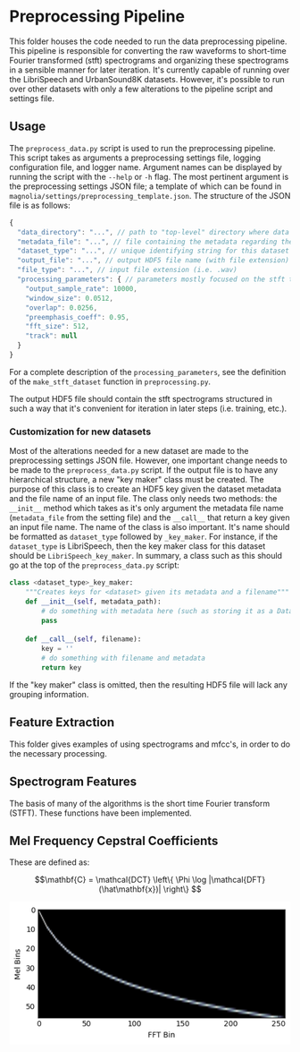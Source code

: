 # Preprocessing Pipeline

This folder houses the code needed to run the data preprocessing pipeline.
This pipeline is responsible for converting the raw waveforms to short-time
Fourier transformed (stft) spectrograms and organizing these spectrograms in a
sensible manner for later iteration.
It's currently capable of running over the LibriSpeech and UrbanSound8K
datasets.
However, it's possible to run over other datasets with only a few alterations to
the pipeline script and settings file.

## Usage

The `preprocess_data.py` script is used to run the preprocessing pipeline.
This script takes as arguments a preprocessing settings file, logging
configuration file, and logger name.
Argument names can be displayed by running the script with the `--help` or `-h`
flag.
The most pertinent argument is the preprocessing settings JSON file; a template
of which can be found in `magnolia/settings/preprocessing_template.json`.
The structure of the JSON file is as follows:

```javascript
{
  "data_directory": "...", // path to "top-level" directory where data resides
  "metadata_file": "...", // file containing the metadata regarding the dataset (discussed later)
  "dataset_type": "...", // unique identifying string for this dataset (discussed later)
  "output_file": "...", // output HDF5 file name (with file extension)
  "file_type": "...", // input file extension (i.e. .wav)
  "processing_parameters": { // parameters mostly focused on the stft transform
    "output_sample_rate": 10000,
    "window_size": 0.0512,
    "overlap": 0.0256,
    "preemphasis_coeff": 0.95,
    "fft_size": 512,
    "track": null
  }
}
```

For a complete description of the `processing_parameters`, see the definition of
the `make_stft_dataset` function in `preprocessing.py`.

The output HDF5 file should contain the stft spectrograms structured in such a
way that it's convenient for iteration in later steps (i.e. training, etc.).

### Customization for new datasets

Most of the alterations needed for a new dataset are made to the preprocessing
settings JSON file.
However, one important change needs to be made to the `preprocess_data.py`
script.
If the output file is to have any hierarchical structure, a new "key maker"
class must be created.
The purpose of this class is to create an HDF5 key given the dataset metadata
and the file name of an input file.
The class only needs two methods: the `__init__` method which takes as it's only
argument the metadata file name (`metadata_file` from the setting file) and the
`__call__` that return a key given an input file name.
The name of the class is also important.
It's name should be formatted as `dataset_type` followed by `_key_maker`.
For instance, if the `dataset_type` is LibriSpeech, then the key maker class
for this dataset should be `LibriSpeech_key_maker`.
In summary, a class such as this should go at the top of the
`preprocess_data.py` script:

```python
class <dataset_type>_key_maker:
    """Creates keys for <dataset> given its metadata and a filename"""
    def __init__(self, metadata_path):
        # do something with metadata here (such as storing it as a DataFrame)
        pass

    def __call__(self, filename):
        key = ''
        # do something with filename and metadata
        return key
```

If the "key maker" class is omitted, then the resulting HDF5 file will lack any
grouping information.

## Feature Extraction

This folder gives examples of using spectrograms and mfcc's, in order to do the necessary processing.

## Spectrogram Features
The basis of many of the algorithms is the short time Fourier transform (STFT). These functions have been implemented.

## Mel Frequency Cepstral Coefficients
These are defined as:

$$\mathbf{C} = \mathcal{DCT} \left\{ \Phi \log |\mathcal{DFT}(\hat\mathbf{x})|   \right\} $$

![Mel Frequencies](images/melfreq.png)
